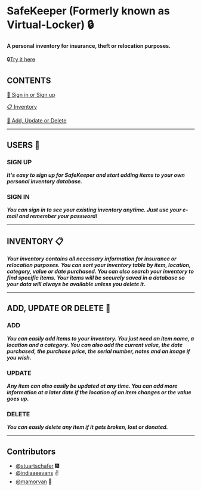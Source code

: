 # SafeKeeper (Formerly known as Virtual-Locker) :lock:

#### A personal inventory for insurance, theft or relocation purposes.  
:lock:[Try it here](https://glacial-springs-94882.herokuapp.com/)

## CONTENTS
[:bust_in_silhouette: Sign in or Sign up](#user)

[:clipboard: Inventory](#inventory)

[:pencil: Add, Update or Delete](#CUD)

___
## USERS :bust_in_silhouette: <a name="user"></a>
### SIGN UP

***It's easy to sign up for SafeKeeper and start adding items to your own personal inventory database.***

### SIGN IN

***You can sign in to see your existing inventory anytime.  Just use your e-mail and remember your password!***

___
## INVENTORY :clipboard: <a name="inventory"></a>

***Your inventory contains all necessary information for insurance or relocation purposes.  You can sort your inventory table by item, location, category, value or date purchased.  You can also search your inventory to find specific items.  Your items will be securely saved in a database so your data will always be available unless you delete it.***

---
## ADD, UPDATE OR DELETE :pencil: <a name="CUD"></a>
### ADD

***You can easily add items to your inventory.  You just need an item name, a location and a category.  You can also add the current value, the date purchased, the purchase price, the serial number, notes and an image if you wish.***

### UPDATE

***Any item can also easily be updated at any time.  You can add more information at a later date if the location of an item changes or the value goes up.***

### DELETE

***You can easily delete any item if it gets broken, lost or donated.***

---
## Contributors

- [@stuartschafer](https://github.com/stuartschafer) :fireworks:
- [@indiaaeevans](https://github.com/indiaaeevans) :v:
- [@mamorvan](https://www.github.com/mamorvan) :koala: